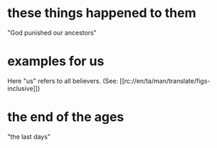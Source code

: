 # these things happened to them

"God punished our ancestors"

# examples for us

Here "us" refers to all believers. (See: [[rc://en/ta/man/translate/figs-inclusive]])

# the end of the ages

"the last days"

